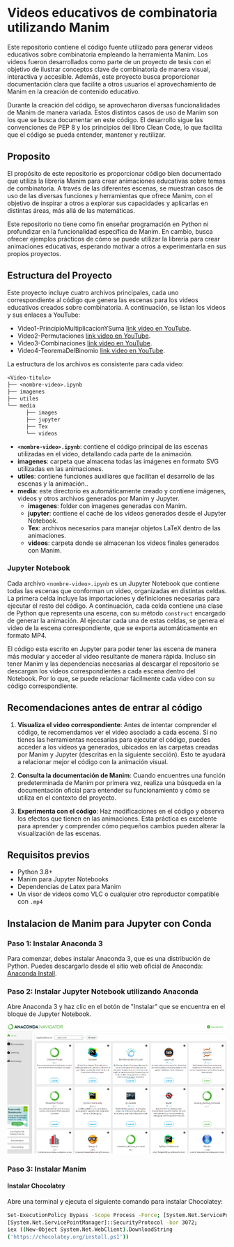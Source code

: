 # Videos educativos de combinatoria utilizando Manim

Este repositorio contiene el código fuente utilizado para generar videos educativos sobre combinatoria empleando la herramienta Manim. Los videos fueron desarrollados como parte de un proyecto de tesis con el objetivo de ilustrar conceptos clave de combinatoria de manera visual, interactiva y accesible. Además, este proyecto busca proporcionar documentación clara que facilite a otros usuarios el aprovechamiento de Manim en la creación de contenido educativo.

Durante la creación del código, se aprovecharon diversas funcionalidades de Manim de manera variada. Estos distintos casos de uso de Manim son los que se busca documentar en este código.  El desarrollo sigue las convenciones de PEP 8 y los principios del libro Clean Code, lo que facilita que el código se pueda entender, mantener y reutilizar.

## Proposito
El propósito de este repositorio es proporcionar código bien documentado que utiliza la librería Manim para crear animaciones educativas sobre temas de combinatoria. A través de las diferentes escenas, se muestran casos de uso de las diversas funciones y herramientas que ofrece Manim, con el objetivo de inspirar a otros a explorar sus capacidades y aplicarlas en distintas áreas, más allá de las matemáticas.

Este repositorio no tiene como fin enseñar programación en Python ni profundizar en la funcionalidad específica de Manim. En cambio, busca ofrecer ejemplos prácticos de cómo se puede utilizar la librería para crear animaciones educativas, esperando motivar a otros a experimentarla en sus propios proyectos.
   
## Estructura del Proyecto

Este proyecto incluye cuatro archivos principales, cada uno correspondiente al código que genera las escenas para los videos educativos creados sobre combinatoria. A continuación, se listan los videos y sus enlaces a YouTube:
* Video1-PrincipioMultiplicacionYSuma [link video en YouTube](https://youtu.be/ePPxuT6K6Cg?si=6eOuTOtu87mKtMPv).
* Video2-Permutaciones [link video en YouTube](https://youtu.be/oKf17k7p4GM?si=P4w1DrE1km2NYksn).
* Video3-Combinaciones [link video en YouTube](https://youtu.be/DA367kQNuNk?si=XzI9QgGHI2b4ZcNS).
* Video4-TeoremaDelBinomio [link video en YouTube](https://youtu.be/7FfBGBBckDk?si=H_vxqvjx3WhKTDtO).

La estructura de los archivos es consistente para cada video:
```
<Video-titulo>
├── <nombre-video>.ipynb
├── imagenes
├── utiles
└── media
      ├── images
      ├── jupyter
      ├── Tex
      └── videos
```
* **```<nombre-video>.ipynb```**: contiene el código principal de las escenas utilizadas en el video, detallando cada parte de la animación.
* **imagenes**: carpeta que almacena todas las imágenes en formato SVG utilizadas en las animaciones.
* **utiles**: contiene funciones auxiliares que facilitan el desarrollo de las escenas y la animación..
* **media**: este directorio es automáticamente creado y contiene imágenes, videos y otros archivos generados por Manim y Jupyter.
  * **imagenes**: folder con imagenes generadas con Manim.
  * **jupyter**: contiene el caché de los videos generados desde el Jupyter Notebook.
  * **Tex**: archivos necesarios para manejar objetos LaTeX dentro de las animaciones.
  * **videos**: carpeta donde se almacenan los videos finales generados con Manim.

### Jupyter Notebook
Cada archivo ```<nombre-video>.ipynb``` es un Jupyter Notebook que contiene todas las escenas que conforman un video, organizadas en distintas celdas. La primera celda incluye las importaciones y definiciones necesarias para ejecutar el resto del código. A continuación, cada celda contiene una clase de Python que representa una escena, con su método ```construct``` encargado de generar la animación. Al ejecutar cada una de estas celdas, se genera el video de la escena correspondiente, que se exporta automáticamente en formato MP4. 

El código esta escrito en Jupyter para poder tener las escena de manera más modular y acceder al video resultante de manera rápida. Incluso sin tener Manim y las dependencias necesarias al descargar el repositorio se descargan los videos correspondientes a cada escena dentro del Notebook. Por lo que, se puede relacionar fácilmente cada video con su código correspondiente.

## Recomendaciones antes de entrar al código
1. **Visualiza el video correspondiente**: Antes de intentar comprender el código, te recomendamos ver el video asociado a cada escena. Si no tienes las herramientas necesarias para ejecutar el código, puedes acceder a los videos ya generados, ubicados en las carpetas creadas por Manim y Jupyter (descritas en la siguiente sección). Esto te ayudará a relacionar mejor el código con la animación visual.

2. **Consulta la documentación de Manim**: Cuando encuentres una función predeterminada de Manim por primera vez, realiza una búsqueda en la documentación oficial para entender su funcionamiento y cómo se utiliza en el contexto del proyecto.

3. **Experimenta con el código**: Haz modificaciones en el código y observa los efectos que tienen en las animaciones. Esta práctica es excelente para aprender y comprender cómo pequeños cambios pueden alterar la visualización de las escenas.

## Requisitos previos
* Python 3.8+
* Manim para Jupyter Notebooks
* Dependencias de Latex para Manim
* Un visor de videos como VLC o cualquier otro reproductor compatible con ```.mp4```
  
## Instalacion de Manim para Jupyter con Conda

### Paso 1: Instalar Anaconda 3
Para comenzar, debes instalar Anaconda 3, que es una distribución de Python. Puedes descargarlo desde el sitio web oficial de Anaconda: [Anaconda Install](https://docs.anaconda.com/free/anaconda/install/index.html).

### Paso 2: Instalar Jupyter Notebook utilizando Anaconda
Abre Anaconda 3 y haz clic en el botón de "Instalar" que se encuentra en el bloque de Jupyter Notebook.

![UI de Anaconda 3 con Jupyter Notebook](Imagenes/JupyterAnaconda.png)

### Paso 3: Instalar Manim

#### Instalar Chocolatey
Abre una terminal y ejecuta el siguiente comando para instalar Chocolatey:

```bash
Set-ExecutionPolicy Bypass -Scope Process -Force; [System.Net.ServicePointManager]::SecurityProtocol = 
[System.Net.ServicePointManager]::SecurityProtocol -bor 3072; 
iex ((New-Object System.Net.WebClient).DownloadString
('https://chocolatey.org/install.ps1'))
